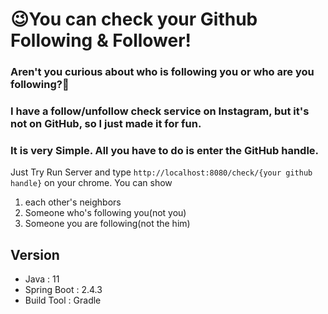 # 😉You can check your Github Following & Follower!

### Aren't you curious about who is following you or who are you following?🤔

### I have a follow/unfollow check service on Instagram, but it's not on GitHub, so I just made it for fun.


### It is very Simple. All you have to do is enter the GitHub handle.
Just Try Run Server and type `http://localhost:8080/check/{your github handle}` on your chrome.
You can show
1. each other's neighbors
2. Someone who's following you(not you)
3. Someone you are following(not the him)

## Version

* Java : 11
* Spring Boot : 2.4.3
* Build Tool : Gradle
